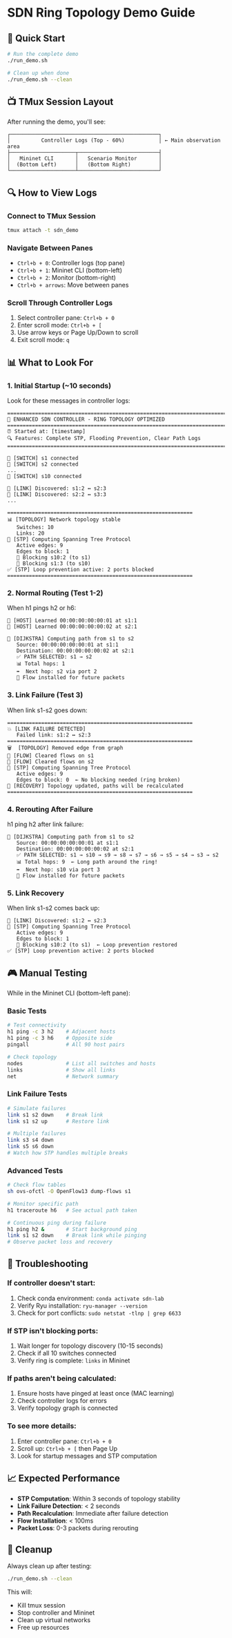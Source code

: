 # SDN Ring Topology Demo Guide

## 🚀 Quick Start

```bash
# Run the complete demo
./run_demo.sh

# Clean up when done
./run_demo.sh --clean
```

## 📺 TMux Session Layout

After running the demo, you'll see:

```
┌────────────────────────────────────────────────┐
│          Controller Logs (Top - 60%)           │ ← Main observation area
├─────────────────────┬──────────────────────────┤
│   Mininet CLI       │   Scenario Monitor       │
│  (Bottom Left)      │   (Bottom Right)         │
└─────────────────────┴──────────────────────────┘
```

## 🔍 How to View Logs

### Connect to TMux Session
```bash
tmux attach -t sdn_demo
```

### Navigate Between Panes
- `Ctrl+b + 0`: Controller logs (top pane)
- `Ctrl+b + 1`: Mininet CLI (bottom-left)
- `Ctrl+b + 2`: Monitor (bottom-right)
- `Ctrl+b + arrows`: Move between panes

### Scroll Through Controller Logs
1. Select controller pane: `Ctrl+b + 0`
2. Enter scroll mode: `Ctrl+b + [`
3. Use arrow keys or Page Up/Down to scroll
4. Exit scroll mode: `q`

## 📊 What to Look For

### 1. Initial Startup (~10 seconds)
Look for these messages in controller logs:

```
================================================================================
🚀 ENHANCED SDN CONTROLLER - RING TOPOLOGY OPTIMIZED
================================================================================
⏰ Started at: [timestamp]
🔍 Features: Complete STP, Flooding Prevention, Clear Path Logs
================================================================================

🔌 [SWITCH] s1 connected
🔌 [SWITCH] s2 connected
...
🔌 [SWITCH] s10 connected

🔗 [LINK] Discovered: s1:2 ↔ s2:3
🔗 [LINK] Discovered: s2:2 ↔ s3:3
...

============================================================
📊 [TOPOLOGY] Network topology stable
   Switches: 10
   Links: 20
🌳 [STP] Computing Spanning Tree Protocol
   Active edges: 9
   Edges to block: 1
   🚫 Blocking s10:2 (to s1)
   🚫 Blocking s1:3 (to s10)
✅ [STP] Loop prevention active: 2 ports blocked
============================================================
```

### 2. Normal Routing (Test 1-2)
When h1 pings h2 or h6:

```
📍 [HOST] Learned 00:00:00:00:00:01 at s1:1
📍 [HOST] Learned 00:00:00:00:00:02 at s2:1

🧮 [DIJKSTRA] Computing path from s1 to s2
   Source: 00:00:00:00:00:01 at s1:1
   Destination: 00:00:00:00:00:02 at s2:1
   ✅ PATH SELECTED: s1 → s2
   📊 Total hops: 1
   ➡️  Next hop: s2 via port 2
   💾 Flow installed for future packets
```

### 3. Link Failure (Test 3)
When link s1-s2 goes down:

```
============================================================
💥 [LINK FAILURE DETECTED]
   Failed link: s1:2 ↔ s2:3
============================================================
🗑️  [TOPOLOGY] Removed edge from graph
🧹 [FLOW] Cleared flows on s1
🧹 [FLOW] Cleared flows on s2
🌳 [STP] Computing Spanning Tree Protocol
   Active edges: 9
   Edges to block: 0  ← No blocking needed (ring broken)
🔄 [RECOVERY] Topology updated, paths will be recalculated
============================================================
```

### 4. Rerouting After Failure
h1 ping h2 after link failure:

```
🧮 [DIJKSTRA] Computing path from s1 to s2
   Source: 00:00:00:00:00:01 at s1:1
   Destination: 00:00:00:00:00:02 at s2:1
   ✅ PATH SELECTED: s1 → s10 → s9 → s8 → s7 → s6 → s5 → s4 → s3 → s2
   📊 Total hops: 9  ← Long path around the ring!
   ➡️  Next hop: s10 via port 3
   💾 Flow installed for future packets
```

### 5. Link Recovery
When link s1-s2 comes back up:

```
🔗 [LINK] Discovered: s1:2 ↔ s2:3
🌳 [STP] Computing Spanning Tree Protocol
   Active edges: 9
   Edges to block: 1
   🚫 Blocking s10:2 (to s1)  ← Loop prevention restored
✅ [STP] Loop prevention active: 2 ports blocked
```

## 🎮 Manual Testing

While in the Mininet CLI (bottom-left pane):

### Basic Tests
```bash
# Test connectivity
h1 ping -c 3 h2    # Adjacent hosts
h1 ping -c 3 h6    # Opposite side
pingall            # All 90 host pairs

# Check topology
nodes              # List all switches and hosts
links              # Show all links
net                # Network summary
```

### Link Failure Tests
```bash
# Simulate failures
link s1 s2 down    # Break link
link s1 s2 up      # Restore link

# Multiple failures
link s3 s4 down
link s5 s6 down
# Watch how STP handles multiple breaks
```

### Advanced Tests
```bash
# Check flow tables
sh ovs-ofctl -O OpenFlow13 dump-flows s1

# Monitor specific path
h1 traceroute h6   # See actual path taken

# Continuous ping during failure
h1 ping h2 &       # Start background ping
link s1 s2 down    # Break link while pinging
# Observe packet loss and recovery
```

## 🐛 Troubleshooting

### If controller doesn't start:
1. Check conda environment: `conda activate sdn-lab`
2. Verify Ryu installation: `ryu-manager --version`
3. Check for port conflicts: `sudo netstat -tlnp | grep 6633`

### If STP isn't blocking ports:
1. Wait longer for topology discovery (10-15 seconds)
2. Check if all 10 switches connected
3. Verify ring is complete: `links` in Mininet

### If paths aren't being calculated:
1. Ensure hosts have pinged at least once (MAC learning)
2. Check controller logs for errors
3. Verify topology graph is connected

### To see more details:
1. Enter controller pane: `Ctrl+b + 0`
2. Scroll up: `Ctrl+b + [` then Page Up
3. Look for startup messages and STP computation

## 📈 Expected Performance

- **STP Computation**: Within 3 seconds of topology stability
- **Link Failure Detection**: < 2 seconds
- **Path Recalculation**: Immediate after failure detection
- **Flow Installation**: < 100ms
- **Packet Loss**: 0-3 packets during rerouting

## 🔄 Cleanup

Always clean up after testing:
```bash
./run_demo.sh --clean
```

This will:
- Kill tmux session
- Stop controller and Mininet
- Clean up virtual networks
- Free up resources